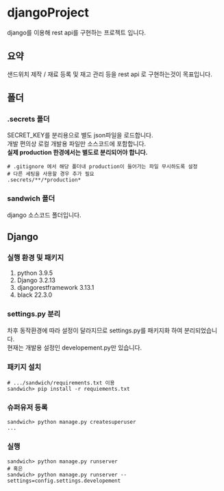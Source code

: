 # djangoProject

django를 이용해 rest api를 구현하는 프로젝트 입니다.

## 요약
샌드위치 제작 / 재료 등록 및 재고 관리 등을 rest api 로 구현하는것이 목표입니다.

## 폴더

### .secrets 폴더
SECRET_KEY를 분리용으로 별도 json파일을 로드합니다.\
개발 편의상 로컬 개발용 파일만 소스코드에 포함합니다. \
**실제 production 한경에서는 별도로 분리되어야 합니다.**
```text
# .gitignore 에서 해당 폴더내 production이 들어가는 파일 무시하도록 설정
# 다른 세팅을 사용할 경우 추가 필요
.secrets/**/*production*
```

### sandwich 폴더
django 소스코드 폴더입니다.


## Django

### 실행 환경 및 패키지
1. python 3.9.5
2. Django 3.2.13
3. djangorestframework 3.13.1
4. black 22.3.0

### settings.py 분리
차후 동작환경에 따라 설정이 달라지므로 settings.py를 패키지화 하여 분리되었습니다.\
현재는 개발용 설정인 developement.py만 있습니다.

### 패키지 설치
```shell
# .../sandwich/requirements.txt 이용
sandwich> pip install -r requiements.txt
```

### 슈퍼유저 등록
```shell
sandwich> python manage.py createsuperuser
...
```

### 실행
```shell
sandwich> python manage.py runserver
# 혹은
sandwich> python manage.py runserver --settings=config.settings.developement
```
